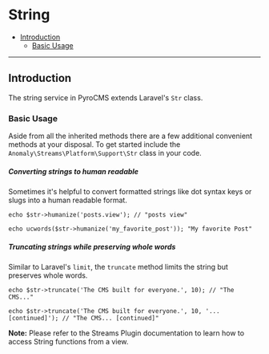 # String

- [Introduction](#introduction)
    - [Basic Usage](#basic-usage)

<hr>

<a name="introduction"></a>
## Introduction

The string service in PyroCMS extends Laravel's `Str` class.

<a name="basic-usage"></a>
### Basic Usage

Aside from all the inherited methods there are a few additional convenient methods at your disposal. To get started include the `Anomaly\Streams\Platform\Support\Str` class in your code.

##### Converting strings to human readable

Sometimes it's helpful to convert formatted strings like dot syntax keys or slugs into a human readable format.

    echo $str->humanize('posts.view'); // "posts view"

    echo ucwords($str->humanize('my_favorite_post')); "My favorite Post"

##### Truncating strings while preserving whole words

Similar to Laravel's `limit`, the `truncate` method limits the string but preserves whole words.

    echo $str->truncate('The CMS built for everyone.', 10); // "The CMS..."

    echo $str->truncate('The CMS built for everyone.', 10, '... [continued]'); // "The CMS... [continued]"

<div class="alert alert-info">
<strong>Note:</strong> Please refer to the Streams Plugin documentation to learn how to access String functions from a view.
</div>
